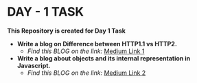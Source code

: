 # **DAY - 1 TASK**

**This Repository is created for Day 1 Task**


+ **Write a blog on Difference between HTTP1.1 vs HTTP2.**
    + *Find this BLOG on the link:*  [Medium Link 1](https://medium.com/@rharshva/difference-between-http1-1-vs-http2-ba724ca2a7cb) 
+ **Write a blog about objects and its internal representation in Javascript.** 
    + *Find this BLOG on the link:* [Medium Link 2](https://medium.com/@rharshva/objects-and-its-internal-representation-in-javascript-e8a7f6a70cb6)